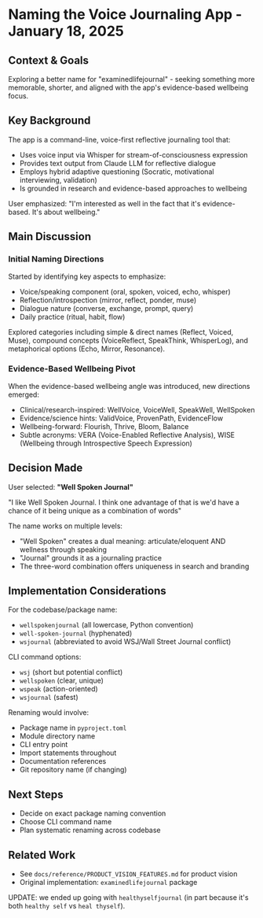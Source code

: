 # Naming the Voice Journaling App - January 18, 2025

## Context & Goals
Exploring a better name for "examinedlifejournal" - seeking something more memorable, shorter, and aligned with the app's evidence-based wellbeing focus.

## Key Background
The app is a command-line, voice-first reflective journaling tool that:
- Uses voice input via Whisper for stream-of-consciousness expression
- Provides text output from Claude LLM for reflective dialogue
- Employs hybrid adaptive questioning (Socratic, motivational interviewing, validation)
- Is grounded in research and evidence-based approaches to wellbeing

User emphasized: "I'm interested as well in the fact that it's evidence-based. It's about wellbeing."

## Main Discussion

### Initial Naming Directions
Started by identifying key aspects to emphasize:
- Voice/speaking component (oral, spoken, voiced, echo, whisper)
- Reflection/introspection (mirror, reflect, ponder, muse)
- Dialogue nature (converse, exchange, prompt, query)
- Daily practice (ritual, habit, flow)

Explored categories including simple & direct names (Reflect, Voiced, Muse), compound concepts (VoiceReflect, SpeakThink, WhisperLog), and metaphorical options (Echo, Mirror, Resonance).

### Evidence-Based Wellbeing Pivot
When the evidence-based wellbeing angle was introduced, new directions emerged:
- Clinical/research-inspired: WellVoice, VoiceWell, SpeakWell, WellSpoken
- Evidence/science hints: ValidVoice, ProvenPath, EvidenceFlow
- Wellbeing-forward: Flourish, Thrive, Bloom, Balance
- Subtle acronyms: VERA (Voice-Enabled Reflective Analysis), WISE (Wellbeing through Introspective Speech Expression)

## Decision Made
User selected: **"Well Spoken Journal"**

"I like Well Spoken Journal. I think one advantage of that is we'd have a chance of it being unique as a combination of words"

The name works on multiple levels:
- "Well Spoken" creates a dual meaning: articulate/eloquent AND wellness through speaking
- "Journal" grounds it as a journaling practice
- The three-word combination offers uniqueness in search and branding

## Implementation Considerations
For the codebase/package name:
- `wellspokenjournal` (all lowercase, Python convention)
- `well-spoken-journal` (hyphenated)
- `wsjournal` (abbreviated to avoid WSJ/Wall Street Journal conflict)

CLI command options:
- `wsj` (short but potential conflict)
- `wellspoken` (clear, unique)
- `wspeak` (action-oriented)
- `wsjournal` (safest)

Renaming would involve:
- Package name in `pyproject.toml`
- Module directory name
- CLI entry point
- Import statements throughout
- Documentation references
- Git repository name (if changing)

## Next Steps
- Decide on exact package naming convention
- Choose CLI command name
- Plan systematic renaming across codebase

## Related Work
- See `docs/reference/PRODUCT_VISION_FEATURES.md` for product vision
- Original implementation: `examinedlifejournal` package

UPDATE: we ended up going with `healthyselfjournal` (in part because it's both `healthy self` vs `heal thyself`).
